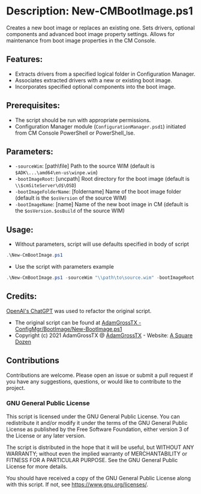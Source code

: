 # Description: New-CMBootImage.ps1 
Creates a new boot image or replaces an existing one. 
Sets drivers, optional components and advanced boot image property settings.
Allows for maintenance from boot image properties in the CM Console.

## Features:
- Extracts drivers from a specified logical folder in Configuration Manager.
- Associates extracted drivers with a new or existing boot image.
- Incorporates specified optional components into the boot image.

## Prerequisites:
- The script should be run with appropriate permissions.
- Configuration Manager module (`ConfigurationManager.psd1`) initiated from CM Console PowerShell or PowerShell_Ise.

## Parameters:
- `-sourceWim`: [path\file] Path to the source WIM (default is `$ADK\...\amd64\en-us\winpe.wim`)
- `-bootImageRoot`: [uncpath] Root directory for the boot image (default is `\\$cmSiteServer\d$\OSD`)
- `-bootImageFolderName`: [foldername] Name of the boot image folder (default is the `$osVersion` of the source WIM)
- `-bootImageName`: [name] Name of the new boot image in CM (default is the `$osVersion.$osBuild` of the source WIM)

## Usage:
- Without parameters, script will use defaults specified in body of script
```powershell
.\New-CmBootImage.ps1 
```
- Use the script with parameters example
```powershell
.\New-CmBootImage.ps1 -sourceWim "\\path\to\source.wim" -bootImageRoot "\\path\to\root" -bootImageFolderName "FolderName" -bootImageName "ImageName"
```

## Credits:
[OpenAI's ChatGPT](https://chat.openai.com/) was used to refactor the original script.
- The original script can be found at [AdamGrossTX - ConfigMgr/BootImage/New-BootImage.ps1](https://github.com/AdamGrossTX/Toolbox/blob/bf59c0cf153c1b0f489f8e0135d86a05d221b66e/ConfigMgr/BootImage/New-BootImage.ps1)
- Copyright (c) 2021 AdamGrossTX @ [AdamGrossTX](https://github.com/AdamGrossTX) - Website: [A Square Dozen](https://www.asquaredozen.com)

## Contributions
Contributions are welcome. Please open an issue or submit a pull request if you have any suggestions, questions, or would like to contribute to the project.

### GNU General Public License
This script is licensed under the GNU General Public License. You can redistribute it and/or modify it under the terms of the GNU General Public License as published by the Free Software Foundation, either version 3 of the License or any later version. 

The script is distributed in the hope that it will be useful, but WITHOUT ANY WARRANTY; without even the implied warranty of MERCHANTABILITY or FITNESS FOR A PARTICULAR PURPOSE. See the GNU General Public License for more details.

You should have received a copy of the GNU General Public License along with this script. If not, see <https://www.gnu.org/licenses/>.